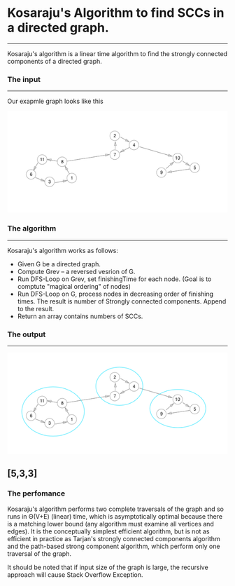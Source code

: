 # Kosaraju's Algorithm to find SCCs in a directed graph.
---
Kosaraju's algorithm is a linear time algorithm to find the strongly connected components of a directed graph.


### The input
---
Our exapmle graph looks like this

![initial_graph][initial_graph]

### The algorithm
---
Kosaraju's algorithm works as follows:
* Given G be a directed graph.
* Compute Grev – a reversed vesrion of G.
* Run DFS-Loop on Grev, set finishingTime for each node. (Goal is to comptute "magical ordering" of nodes)
* Run DFS-Loop on G, process nodes in decreasing order of finishing times. The result is number of Strongly connected components. Append to the result.
* Return an array contains numbers of SCCs.

### The output
---

![sccs_graph][sccs_graph]

## [5,3,3]


### The perfomance

Kosaraju's algorithm performs two complete traversals of the graph and so runs in Θ(V+E) (linear) time, which is asymptotically optimal because there is a matching lower bound (any algorithm must examine all vertices and edges). It is the conceptually simplest efficient algorithm, but is not as efficient in practice as Tarjan's strongly connected components algorithm and the path-based strong component algorithm, which perform only one traversal of the graph.

It should be noted that if input size of the graph is large, the recursive approach will cause Stack Overflow Exception. 

[initial_graph]: https://github.com/alexbtlv/swift_kosaraju/blob/master/assets/initial_graph.png "Graph"
[sccs_graph]: https://github.com/alexbtlv/swift_kosaraju/blob/master/assets/sccs_graph.png "SCCs"